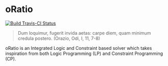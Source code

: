 # oRatio

[![Build Travis-CI Status](https://travis-ci.org/oRatioSolver/oRatio.svg?branch=master)](https://travis-ci.org/oRatioSolver/oRatio)

> Dum loquimur, fugerit invida aetas: carpe diem, quam minimum credula postero. (Orazio, Odi, I, 11, 7-8)

oRatio is an Integrated Logic and Constraint based solver which takes inspiration from both Logic Programming (LP) and Constraint Programming (CP).
